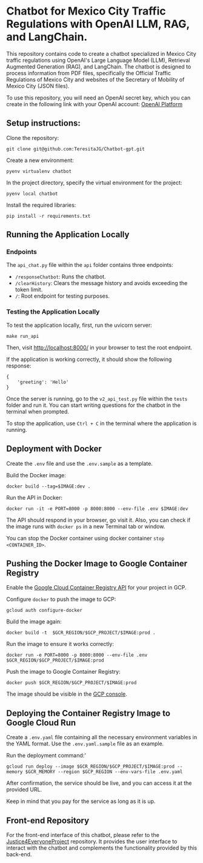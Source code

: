 # Chatbot for Mexico City Traffic Regulations with OpenAI LLM, RAG, and LangChain.

This repository contains code to create a chatbot specialized in Mexico City traffic regulations using OpenAI's Large Language Model (LLM), Retrieval Augmented Generation (RAG), and LangChain. The chatbot is designed to process information from PDF files, specifically the Official Traffic Regulations of Mexico City and websites of the Secretary of Mobility of Mexico City (JSON files).

To use this repository, you will need an OpenAI secret key, which you can create in the following link with your OpenAI account: [OpenAI Platform](https://platform.openai.com/account/api-keys)


## Setup instructions:

Clone the repository:
```
git clone git@github.com:TeresitaJG/Chatbot-gpt.git
```

Create a new environment:
```
pyenv virtualenv chatbot
```

In the project directory, specify the virtual environment for the project:
```
pyenv local chatbot
```

Install the required libraries:

```
pip install -r requirements.txt
```

## Running the Application Locally

### Endpoints
The `api_chat.py` file within the `api` folder contains three endpoints:

- `/responseChatbot`: Runs the chatbot.
- `/clearHistory`: Clears the message history and avoids exceeding the token limit.
- `/`: Root endpoint for testing purposes.

### Testing the Application Locally

To test the application locally, first, run the uvicorn server:
```
make run_api
```````

Then, visit [http://localhost:8000/](http://localhost:8000/) in your browser to test the root endpoint.

If the application is working correctly, it should show the following response:

```
{
    'greeting': 'Hello'
}
```

Once the server is running, go to the `v2_api_test.py` file within the `tests` folder and run it. You can start writing questions for the chatbot in the terminal when prompted.

To stop the application, use `Ctrl + C` in the terminal where the application is running.

## Deployment with Docker

Create the `.env` file and use the `.env.sample` as a template.

Build the Docker image:
```
docker build --tag=$IMAGE:dev .
```
Run the API in Docker:
```
docker run -it -e PORT=8000 -p 8000:8000 --env-file .env $IMAGE:dev
```
The API should respond in your browser, go visit it. Also, you can check if the image runs with `docker ps` in a new Terminal tab or window.

You can stop the Docker container using docker container `stop <CONTAINER_ID>`.


## Pushing the Docker Image to Google Container Registry

Enable the [Google Cloud Container Registry API](https://console.cloud.google.com/flows/enableapi?apiid=containerregistry.googleapis.com&redirect=https://cloud.google.com/container-registry/docs/quickstart) for your project in GCP.

Configure `docker` to push the image to GCP:
```
gcloud auth configure-docker
```
Build the image again:
```
docker build -t  $GCR_REGION/$GCP_PROJECT/$IMAGE:prod .
```

Run the image to ensure it works correctly:
```
docker run -e PORT=8000 -p 8000:8000 --env-file .env $GCR_REGION/$GCP_PROJECT/$IMAGE:prod
```
Push the image to Google Container Registry:
```
docker push $GCR_REGION/$GCP_PROJECT/$IMAGE:prod
```
The image should be visible in the [GCP console](https://console.cloud.google.com/gcr/).


## Deploying the Container Registry Image to Google Cloud Run

Create a `.env.yaml` file containing all the necessary environment variables in the YAML format.
Use the `.env.yaml.sample` file as an example.

Run the deployment command:'
``````
gcloud run deploy --image $GCR_REGION/$GCP_PROJECT/$IMAGE:prod --memory $GCR_MEMORY --region $GCP_REGION --env-vars-file .env.yaml
``````
After confirmation, the service should be live, and you can access it at the provided URL.

Keep in mind that you pay for the service as long as it is up.



## Front-end Repository

For the front-end interface of this chatbot, please refer to the [Justice4EveryoneProject](https://github.com/TfRocio/Justice4EveryoneProjectrepository) repository. It provides the user interface to interact with the chatbot and complements the functionality provided by this back-end.
